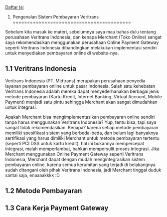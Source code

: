 [Daftar Isi](../README.md)

1. Pengenalan Sistem Pembayaran Veritrans
=========================================

Sebelum kita masuk ke materi, sebelumnya saya mau bahas dulu tentang perusahaan Veritrans Indonesia, dan kenapa Merchant (Toko Online) sangat saya rekomendasikan menggunakan perusahaan Online Payment Gateway seperti Veritrans Indonesia dibandingkan melakukan implementasi sendiri untuk menyediakan pembayaran online di website-nya. 

## 1.1 Veritrans Indonesia

Veritrans Indonesia (PT. Midtrans) merupakan perusahaan penyedia layanan pembayaran online untuk pasar Indonesia. Salah satu kehebatan Veritrans Indonesia adalah mereka dapat menyederhanakan berbagai jenis metode pembayaran (Kartu Kredit, Internet Banking, Virtual Account, Mobile Payment) menjadi satu pintu sehingga Merchant akan sangat dimudahkan untuk integrasi. 

Apakah Merchant bisa mengimplementasikan pembayaran online sendiri tanpa harus menggunakan Veritrans Indonesia? Yup, tentu bisa, tapi saya sangat tidak rekomendasikan. Kenapa? karena setiap metode pembayaran memiliki spesifikasi sistem yang berbeda-beda, dan belum lagi banyaknya sertifikasi yang harus dimiliki Merchant untuk metode pembayaran tertentu (seperti PCI DSS untuk kartu kredit), hal ini bukannya mempercepat integrasi, malah memperlambat, bahkan mempersulit proses integrasi. Jika Merchant menggunakan Online Payment Gateway seperti Veritrans Indonesia, Merchant dapat dengan mudah mengintegrasikan sistem pembayaran online, karena semua kerumitan yang terjadi di belakangnya sudah ditangani oleh pihak Veritrans Indonesia, jadi Merchant tinggal duduk santai saja, enaaaakkkk :D

## 1.2 Metode Pembayaran



## 1.3 Cara Kerja Payment Gateway
